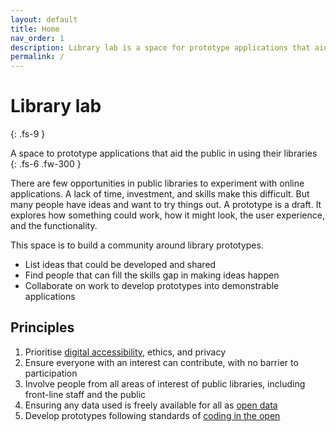 ```yaml
---
layout: default
title: Home
nav_order: 1
description: Library lab is a space for prototype applications that aid the public in using their libraries
permalink: /
---
```


# Library lab
{: .fs-9 }

A space to prototype applications that aid the public in using their libraries
{: .fs-6 .fw-300 }

There are few opportunities in public libraries to experiment with online applications. A lack of time, investment, and skills make this difficult. But many people have ideas and want to try things out. A prototype is a draft. It explores how something could work, how it might look, the user experience, and the functionality.

This space is to build a community around library prototypes.

* List ideas that could be developed and shared
* Find people that can fill the skills gap in making ideas happen
* Collaborate on work to develop prototypes into demonstrable applications

## Principles

1. Prioritise [digital accessibility](https://www.gov.uk/service-manual/helping-people-to-use-your-service/making-your-service-accessible-an-introduction), ethics, and privacy
2. Ensure everyone with an interest can contribute, with no barrier to participation
3. Involve people from all areas of interest of public libraries, including front-line staff and the public
4. Ensuring any data used is freely available for all as [open data](https://theodi.org/article/what-is-open-data-and-why-should-we-care/)
5. Develop prototypes following standards of [coding in the open](https://gds.blog.gov.uk/2017/09/04/the-benefits-of-coding-in-the-open/)
